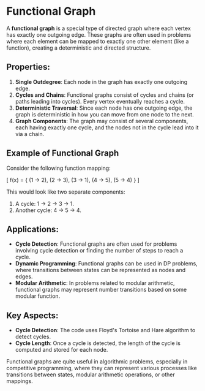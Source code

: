 # Functional Graph

A **functional graph** is a special type of directed graph where each vertex has exactly one outgoing edge. These graphs are often used in problems where each element can be mapped to exactly one other element (like a function), creating a deterministic and directed structure.

## Properties:

1. **Single Outdegree**: Each node in the graph has exactly one outgoing edge.
2. **Cycles and Chains**: Functional graphs consist of cycles and chains (or paths leading into cycles). Every vertex eventually reaches a cycle.
3. **Deterministic Traversal**: Since each node has one outgoing edge, the graph is deterministic in how you can move from one node to the next.
4. **Graph Components**: The graph may consist of several components, each having exactly one cycle, and the nodes not in the cycle lead into it via a chain.

## Example of Functional Graph

Consider the following function mapping:

[ f(x) = { (1 -> 2), (2 -> 3), (3 -> 1), (4 -> 5), (5 -> 4) } ]

This would look like two separate components:

1. A cycle: 1 → 2 → 3 → 1.
2. Another cycle: 4 → 5 → 4.

## Applications:

- **Cycle Detection**: Functional graphs are often used for problems involving cycle detection or finding the number of steps to reach a cycle.
- **Dynamic Programming**: Functional graphs can be used in DP problems, where transitions between states can be represented as nodes and edges.
- **Modular Arithmetic**: In problems related to modular arithmetic, functional graphs may represent number transitions based on some modular function.

## Key Aspects:

- **Cycle Detection**: The code uses Floyd's Tortoise and Hare algorithm to detect cycles.
- **Cycle Length**: Once a cycle is detected, the length of the cycle is computed and stored for each node.

Functional graphs are quite useful in algorithmic problems, especially in competitive programming, where they can represent various processes like transitions between states, modular arithmetic operations, or other mappings.
